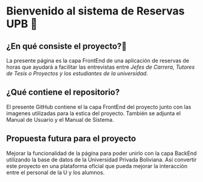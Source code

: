 # Bienvenido al sistema de Reservas UPB 📆

## ¿En qué consiste el proyecto?🤔

La presente página es la capa FrontEnd de una aplicación de reservas de horas que ayudará a facilitar las entrevistas entre *Jefes de Carrera, Tutores de Tesis o Proyectos y los estudiantes de la universidad*.

## ¿Qué contiene el repositorio?
El presente GitHub contiene el la capa FrontEnd del proyecto junto con las imagenes utilizadas para la estica del proyecto. También se adjunta el Manual de Usuario y el Manual de Sistema.

## Propuesta futura para el proyecto
Mejorar la funcionalidad de la página para poder unirlo con la capa BackEnd utilizando la base de datos de la Universidad Privada Boliviana. Así convertir este proyecto en una plataforma oficial que pueda mejorar la interacción entre el personal de la U y los alumnos.
